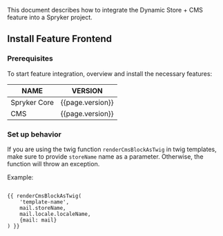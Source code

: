 
This document describes how to integrate the Dynamic Store + CMS feature into a Spryker project.

## Install Feature Frontend

### Prerequisites

To start feature integration, overview and install the necessary features:

| NAME | VERSION |  
| --- | --- | 
| Spryker Core | {{page.version}} | 
| CMS | {{page.version}} |

### Set up behavior

If you are using the twig function `renderCmsBlockAsTwig` in twig templates, make sure to provide `storeName` name as a parameter. Otherwise, the function will throw an exception.

Example:
```twig

{{ renderCmsBlockAsTwig(
    'template-name',
    mail.storeName,
    mail.locale.localeName,
    {mail: mail}
) }}
```